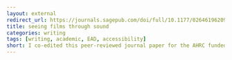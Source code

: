 ```yaml
---
layout: external
redirect_url: https://journals.sagepub.com/doi/full/10.1177/0264619620935935
title: seeing films through sound
categories: writing
tags: [writing, academic, EAD, accessibility]
short: I co-edited this peer-reviewed journal paper for the AHRC funded Enhancing Audio Description project.  
---
```

